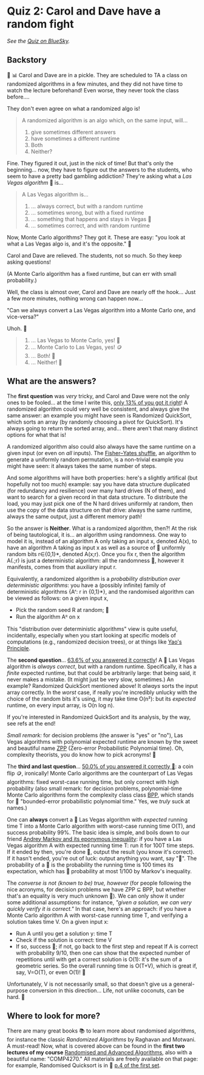 # Quiz 2: Carol and Dave have a random fight

_See the [Quiz on BlueSky](https://bsky.app/profile/ccanonne.bsky.social/post/3liw6mdzbu22b)._

## Backstory

 🧩 📊 Carol and Dave are in a pickle. They are scheduled to TA a class on randomized algorithms in a few minutes, and they did not have time to watch the lecture beforehand! Even worse, they never took the class before....

They don't even agree on what a randomized algo is! 
> A randomized algorithm is an algo which, on the same input, will...
> 1. give sometimes different answers
> 1. have sometimes a different runtime
> 1. Both
> 1. Neither?

Fine. They figured it out, just in the nick of time! But that's only the beginning... now, they have to figure out the answers to the students, who seem to have a pretty bad gambling addiction? They're asking what a _Las Vegas algorithm_ 🎰 is...
> A Las Vegas algorithm is...
> 1. ... always correct, but with a random runtime
> 1. ... sometimes wrong, but with a fixed runtime
> 1. ... something that happens and stays in Vegas 🎰
> 1. ... sometimes correct, and with random runtime

Now, Monte Carlo algorithms? They got it. These are easy: "you look at what a Las Vegas algo is, and it's the opposite." 🧐

Carol and Dave are relieved. The students, not so much. So they keep asking questions!

(A Monte Carlo algorithm has a fixed runtime, but can err with small probability.)


Well, the class is almost over, Carol and Dave are nearly off the hook... Just a few more minutes, nothing wrong can happen now...

"Can we always convert a Las Vegas algorithm into a Monte Carlo one, and vice-versa?"

Uhoh. 🥒
> 1. ... Las Vegas to Monte Carlo, yes! 🎲
> 1. ... Monte Carlo to Las Vegas, yes! 🪙
> 1. ... Both! 🎰
> 1. ... Neither! 💸


## What are the answers?

The **first question** was _very_ tricky, and Carol and Dave were not the only ones to be fooled... at the time I write this, [only 13% of you got it right](https://bsky.app/profile/ccanonne.bsky.social/post/3liw6ibt26s2v)! A randomized algorithm could very well be consistent, and always give the same answer: an example you might have seen is Randomized QuickSort, which sorts an array (by randomly choosing a pivot for QuickSort). It's always going to return the sorted array, and... there aren't that many distinct options for what that is!

A randomized algorithm also could also always have the same runtime on a given input (or even on *all* inputs). The [Fisher–Yates shuffle](https://en.wikipedia.org/wiki/Fisher%E2%80%93Yates_shuffle), an algorithm to generate a uniformly random permutation, is a non-trivial example you might have seen: it always takes the same number of steps.

And some algorithms will have both properties: here's a slightly artifical (but hopefully not too much) example: say you have data structure duplicated (for redundancy and resilience) over many hard drives (N of them), and want to search for a given record in that data structure. To distribute the load, you may just pick one of the N hard drives uniformly at random, then use the copy of the data structure on that drive: always the same runtime, always the same output, just a different memory path!

So the answer is **Neither**. What is a randomized algorithm, then?! At the risk of being tautological, it is... an algorithm using randomness. One way to model it is, instead of an algorithm A only taking an input x, denoted A(x), to have an algorithm A taking as input x as well as a source of 🎲 uniformly random bits r∈{0,1}*, denoted A(x;r). Once you fix r, then the algorithm A(.;r) is just a deterministic algorithm: all the randomness 🎲, however it manifests, comes from that auxiliary input r. 

Equivalently, a randomized algorithm is a *probability distribution over deterministic algorithms*: you have a (possibly infinite) family of deterministic algorithms {Aʳ: r in {0,1}*}, and the randomised algorithm can be viewed as follows: on a given input x,
- Pick the random seed R at random; 🎲
- Run the algorithm Aᴿ on x

This "distribution over deterministic algorithms" view is quite useful, incidentally, especially when you start looking at specific models of computations (e.g., randomized decision trees), or at things like [Yao's Principle](https://en.wikipedia.org/wiki/Yao%27s_principle).

The **second question**... [63.6% of you answered it correctly](https://bsky.app/profile/ccanonne.bsky.social/post/3liw7343dso2n)! A 🎰 Las Vegas algorithm is _always correct_, but with a random runtime. Specifically, it has a *finite* expected runtime, but that could be arbitrarily large: that being said, it never makes a mistake. (It might just be very slow, sometimes.) An example? Randomized QuickSort mentioned above! It _always_ sorts the input array correctly. In the _worst_ case, if really you're incredibly unlucky with the choice of the random bits it's using, it may take time O(n²): but its *expected* runtime, on every input array, is O(n log n).

If you're interested in Randomized QuickSort and its analysis, by the way, see refs at the end!

_Small remark:_ for decision problems (the answer is "yes" or "no"), Las Vegas algorithms with polynomial expected runtime are known by the sweet and beautiful name [ZPP](https://en.wikipedia.org/wiki/ZPP_(complexity)) (Zero-error Probabilistic Polynomial time). Oh, complexity theorists, you do know how to pick acronyms! 🎩

The **third and last question**... [50.0% of you answered it correctly 🎲](https://bsky.app/profile/ccanonne.bsky.social/post/3liw7obikpp2p): a coin flip 🪙, ironically! Monte Carlo algorithms are the counterpart of Las Vegas algorithms: fixed worst-case running time, but only correct with high probability (also small remark: for decision problems, polynomial-time Monte Carlo algorithms form the complexity class class [BPP](https://en.wikipedia.org/wiki/BPP_(complexity)), which stands for 🎲 "bounded-error probabilistic polynomial time." Yes, we _truly_ suck at names.)

One can **always** convert a 🎰 Las Vegas algorithm with _expected_ running time T into a Monte Carlo algorithm with worst-case running time O(T), and success probability 99%. The basic idea is simple, and boils down to our friend [Andrey Markov and its eponymous inequality](https://en.wikipedia.org/wiki/Markov%27s_inequality): if you have a Las Vegas algorithm A with expected running time T: run it for 100T time steps. If it ended by then, you're done 🎉, output the result (you know it's correct). If it hasn't ended, you're out of luck: output anything you want, say "🥔". The probability of a 🥔 is the probability the running time is 100 times its expectation, which has 🥔 probability at most 1/100 by Markov's inequality.

The *converse is not (known to be) true, however* (for people following the nice acronyms, for decision problems we have ZPP ⊆ BPP, but whether that's an equality is very much unknown 🤷). We can only show it under some additional assumptions: for instance, _"given a solution, we can very quickly verify it is correct."_ In that case, here's an approach: if you have a Monte Carlo algorithm A with worst-case running time T, and verifying a solution takes time V. On a given input x:
- Run A until you get a solution y: time T
- Check if the solution is correct: time V
- If so, success 🎉; if not, go back to the first step and repeat
If A is correct with probability 9/10, then one can show that the expected number of repetitions until with get a correct solution is O(1): it's the sum of a geometric series. So the overall running time is O(T+V), which is great if, say, V=O(T), or even O(1)! 🍰

Unfortunately, V is not necessarily small, so that doesn't give us a general-purpose conversion in this direction... Life, not unlike coconuts, can be hard. 🥥

## Where to look for more?
There are many great books 📚 to learn more about randomised algorithms, for instance the classic _Randomized Algorithms_ by Raghavan and Motwani. A must-read! Now, what is covered above can be found in the **first two lectures of my course** [Randomised and Advanced Algorithms](https://ccanonne.github.io/teaching/COMPx270), also with a beautiful name: "COMP4270." All materials are freely available on that page: for example, Randomised Quicksort is in 📝 [p.4 of the first set](https://ccanonne.github.io/files/compx270-chap1.pdf).
